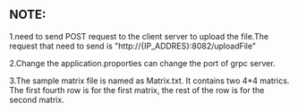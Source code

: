 ## NOTE:
1.need to send POST request to the client server to upload the file.The request that need to send is "http://{IP_ADDRES}:8082/uploadFile"

2.Change the application.proporties can change the port of grpc server.

3.The sample matrix file is named as Matrix.txt. It contains two 4*4 matrics. The first fourth row is for the first matrix, the rest of the row is for the second matrix.

